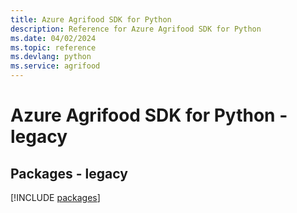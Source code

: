 ```yaml
---
title: Azure Agrifood SDK for Python
description: Reference for Azure Agrifood SDK for Python
ms.date: 04/02/2024
ms.topic: reference
ms.devlang: python
ms.service: agrifood
---
```

# Azure Agrifood SDK for Python - legacy
## Packages - legacy
[!INCLUDE [packages](agrifood-index.md)]